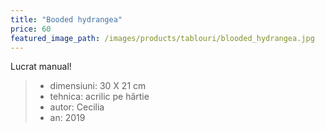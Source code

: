 ```yaml
---
title: "Booded hydrangea"
price: 60
featured_image_path: /images/products/tablouri/blooded_hydrangea.jpg
---
```


Lucrat manual!

> - dimensiuni: 30 X 21 cm
> - tehnica: acrilic pe hârtie
> - autor: Cecilia
> - an: 2019

